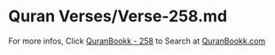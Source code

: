 # Quran Verses/Verse-258.md 

For more infos, Click [QuranBookk - 258](https://www.quranbookk.com/quran/search?q=258) to Search at [QuranBookk.com](http://quranbookk.com/)